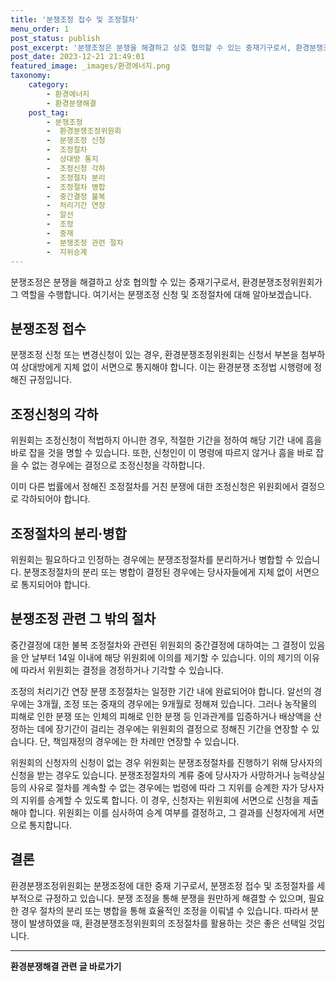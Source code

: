 ```yaml
---
title: '분쟁조정 접수 및 조정절차'
menu_order: 1
post_status: publish
post_excerpt: '분쟁조정은 분쟁을 해결하고 상호 협의할 수 있는 중재기구로서, 환경분쟁조정위원회가 그 역할을 수행합니다. 여기서는 분쟁조정 신청 및 조정절차에 대해 알아보겠습니다.'
post_date: 2023-12-21 21:49:01
featured_image: _images/환경에너지.png
taxonomy:
    category:
        - 환경에너지
        - 환경분쟁해결
    post_tag:
        - 분쟁조정
        -  환경분쟁조정위원회
        -  분쟁조정 신청
        -  조정절차
        -  상대방 통지
        -  조정신청 각하
        -  조정절차 분리
        -  조정절차 병합
        -  중간결정 불복
        -  처리기간 연장
        -  알선
        -  조정
        -  중재
        -  분쟁조정 관련 절차
        -  지위승계
---
```



분쟁조정은 분쟁을 해결하고 상호 협의할 수 있는 중재기구로서, 환경분쟁조정위원회가 그 역할을 수행합니다. 여기서는 분쟁조정 신청 및 조정절차에 대해 알아보겠습니다.

## 분쟁조정 접수

분쟁조정 신청 또는 변경신청이 있는 경우, 환경분쟁조정위원회는 신청서 부본을 첨부하여 상대방에게 지체 없이 서면으로 통지해야 합니다. 이는 환경분쟁 조정법 시행령에 정해진 규정입니다.

## 조정신청의 각하

위원회는 조정신청이 적법하지 아니한 경우, 적절한 기간을 정하여 해당 기간 내에 흠을 바로 잡을 것을 명할 수 있습니다. 또한, 신청인이 이 명령에 따르지 않거나 흠을 바로 잡을 수 없는 경우에는 결정으로 조정신청을 각하합니다.

이미 다른 법률에서 정해진 조정절차를 거친 분쟁에 대한 조정신청은 위원회에서 결정으로 각하되어야 합니다.

## 조정절차의 분리·병합

위원회는 필요하다고 인정하는 경우에는 분쟁조정절차를 분리하거나 병합할 수 있습니다. 분쟁조정절차의 분리 또는 병합이 결정된 경우에는 당사자들에게 지체 없이 서면으로 통지되어야 합니다.

## 분쟁조정 관련 그 밖의 절차

중간결정에 대한 불복
조정절차와 관련된 위원회의 중간결정에 대하여는 그 결정이 있음을 안 날부터 14일 이내에 해당 위원회에 이의를 제기할 수 있습니다. 이의 제기의 이유에 따라서 위원회는 결정을 경정하거나 기각할 수 있습니다.

조정의 처리기간 연장
분쟁 조정절차는 일정한 기간 내에 완료되어야 합니다. 알선의 경우에는 3개월, 조정 또는 중재의 경우에는 9개월로 정해져 있습니다. 그러나 농작물의 피해로 인한 분쟁 또는 인체의 피해로 인한 분쟁 등 인과관계를 입증하거나 배상액을 산정하는 데에 장기간이 걸리는 경우에는 위원회의 결정으로 정해진 기간을 연장할 수 있습니다. 단, 책임재정의 경우에는 한 차례만 연장할 수 있습니다.

위원회의 신청자의 신청이 없는 경우
위원회는 분쟁조정절차를 진행하기 위해 당사자의 신청을 받는 경우도 있습니다. 분쟁조정절차의 계류 중에 당사자가 사망하거나 능력상실 등의 사유로 절차를 계속할 수 없는 경우에는 법령에 따라 그 지위를 승계한 자가 당사자의 지위를 승계할 수 있도록 합니다. 이 경우, 신청자는 위원회에 서면으로 신청을 제출해야 합니다. 위원회는 이를 심사하여 승계 여부를 결정하고, 그 결과를 신청자에게 서면으로 통지합니다.

## 결론

환경분쟁조정위원회는 분쟁조정에 대한 중재 기구로서, 분쟁조정 접수 및 조정절차를 세부적으로 규정하고 있습니다. 분쟁 조정을 통해 분쟁을 원만하게 해결할 수 있으며, 필요한 경우 절차의 분리 또는 병합을 통해 효율적인 조정을 이뤄낼 수 있습니다. 따라서 분쟁이 발생하였을 때, 환경분쟁조정위원회의 조정절차를 활용하는 것은 좋은 선택일 것입니다.
<!-- wp:separator -->
<hr class="wp-block-separator has-alpha-channel-opacity"/>
<!-- /wp:separator -->

<!-- wp:group {"backgroundColor":"base","layout":{"type":"constrained"}} -->
<div class="wp-block-group has-base-background-color has-background"><!-- wp:paragraph {"align":"center","fontSize":"medium"} -->
<p class="has-text-align-center has-large-font-size"><strong>환경분쟁해결 관련 글 바로가기</strong></p>
<!-- /wp:paragraph -->


<!-- wp:latest-posts
{"categories":[{"id":35428,"count":19,"description":"","link":"https://uknowlaw.com/category/%ed%99%98%ea%b2%bd%eb%b6%84%ec%9f%81%ed%95%b4%ea%b2%b0/","name":"환경분쟁해결","slug":"환경분쟁해결","taxonomy":"category","parent":0,"meta":[],"_links":{"self":[{"href":"https://uknowlaw.com/wp-json/wp/v2/categories/35428"}],"collection":[{"href":"https://uknowlaw.com/wp-json/wp/v2/categories"}],"about":[{"href":"https://uknowlaw.com/wp-json/wp/v2/taxonomies/category"}],"wp:post_type":[{"href":"https://uknowlaw.com/wp-json/wp/v2/posts?categories=35428"}],"curies":[{"name":"wp","href":"https://api.w.org/{rel}","templated":true}]}}],"postsToShow":100,"excerptLength":28,"postLayout":"grid","columns":2,"featuredImageAlign":"left","featuredImageSizeSlug":"large","fontSize":"small"} /--></div>
<!-- /wp:group -->